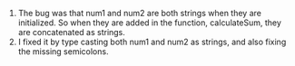 1. The bug was that num1 and num2 are both strings when they are initialized. So when they are added in the function, calculateSum, they are concatenated as strings.
2. I fixed it by type casting both num1 and num2 as strings, and also fixing the missing semicolons. 